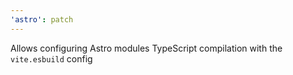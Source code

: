 ```yaml
---
'astro': patch
---
```


Allows configuring Astro modules TypeScript compilation with the `vite.esbuild` config
